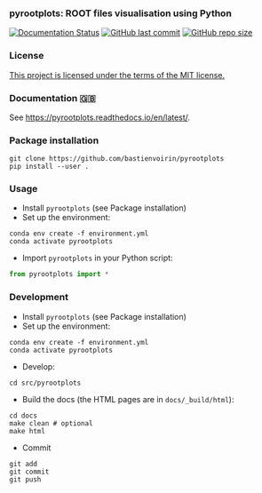 ### pyrootplots: ROOT files visualisation using Python

[![Documentation Status](https://readthedocs.org/projects/pyrootplots/badge/?version=latest)](https://pyrootplots.readthedocs.io/en/latest/?badge=latest) [![GitHub last commit](https://img.shields.io/github/last-commit/bastienvoirin/pyrootplots)](https://github.com/bastienvoirin/pyrootplots/commits) [![GitHub repo size](https://img.shields.io/github/repo-size/bastienvoirin/pyrootplots)](https://github.com/bastienvoirin/pyrootplots)

### License

[This project is licensed under the terms of the MIT license.](https://github.com/bastienvoirin/pyrootplots/blob/main/LICENSE.md)

### Documentation 🇬🇧

See https://pyrootplots.readthedocs.io/en/latest/.

### Package installation

```shell
git clone https://github.com/bastienvoirin/pyrootplots
pip install --user .
```

### Usage

- Install `pyrootplots` (see Package installation)
- Set up the environment:

```shell
conda env create -f environment.yml
conda activate pyrootplots
```
- Import `pyrootplots` in your Python script:

```python
from pyrootplots import *
```

### Development

- Install `pyrootplots` (see Package installation)
- Set up the environment:

```shell
conda env create -f environment.yml
conda activate pyrootplots
```
- Develop:

```shell
cd src/pyrootplots
```
- Build the docs (the HTML pages are in `docs/_build/html`):

```shell
cd docs
make clean # optional
make html
```
- Commit

```shell
git add
git commit
git push
```
